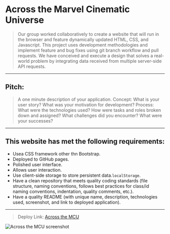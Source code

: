 # Across the Marvel Cinematic Universe

> Our group worked collaboratively to create a website that will run in the browser and feature dynamically updated HTML, CSS, and Javascript. This project uses development methodologies and implement feature and bug fixes using git branch workflow and pull requests. We have conceived and execute a design that solves a real-world problem by integrating data received from multiple server-side API requests. 

-------------------------------------------------------------------------------------------------------------
## Pitch:
> A one minute description of your application.
> Concept: What is your user story? What was your motivation for development?
> Process: What were the technologies used? How were tasks and roles broken down and assigned? What challenges did you encounter? What were your successes?
--------------------------------------------------------------------------------------------------------------------
## This website has met the following requirements:

* Usea CSS framework other thn Bootstrap.
* Deployed to GitHub pages. 
* Polished user interface.
* Allows user interaction.
* Use client-side storage to store persistent data.`localStorage`.
* Have a clean repository that meets quality coding standards (file structure, naming conventions, follows best practices for class/id naming conventions, indentation, quality comments, etc.).
* Have a quality README (with unique name, description, technologies used, screenshot, and link to deployed application).

----------------------------------------------------------------------------------------------------------------


> Deploy Link: [Across the MCU](https://hayvant.github.io/acrosstheMCU/)


![Across the MCU screenshot](-------)


